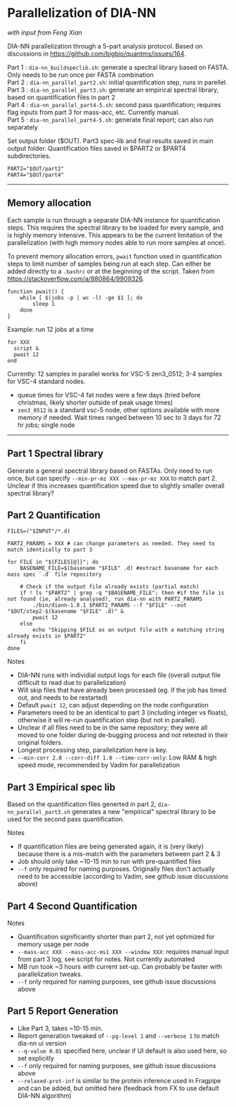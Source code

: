 # Parallelization of DIA-NN

_with input from Feng Xian_

DIA-NN parallelization through a 5-part analysis protocol. Based on discussions in https://github.com/bigbio/quantms/issues/164.

Part 1 : `dia-nn_buildspeclib.sh`: generate a spectral library based on FASTA. Only needs to be run once per FASTA combination  
Part 2 : `dia-nn_parallel_part2.sh`: initial quantification step, runs in parellel.  
Part 3 : `dia-nn_parallel_part3.sh`: generate an empirical spectral library, based on quantification files in part 2  
Part 4 : `dia-nn_parallel_part4-5.sh`: second pass quantification; requires flag inputs from part 3 for mass-acc, etc. Currently manual.  
Part 5 : `dia-nn_parallel_part4-5.sh`: generate final report; can also run separately

Set output folder ($OUT). Part3 spec-lib and final results saved in main output folder. Quantification files saved in $PART2 or $PART4 subdirectories. 

```
PART2="$OUT/part2"
PART4="$OUT/part4"
```


***
## Memory allocation

Each sample is run through a separate DIA-NN instance for quantification steps. This requires the spectral library to be loaded for every sample, and is highly memory intensive. This appears to be the current limitation of the parallelization (with high memory nodes able to run more samples at once). 

To prevent memory allocation errors, `pwait` function used in quantification steps to limit number of samples being run at each step. Can either be added directly to a `.bashrc` or at the beginning of the script. Taken from https://stackoverflow.com/a/880864/9909326.
```
function pwait() {
    while [ $(jobs -p | wc -l) -ge $1 ]; do
        sleep 1
    done
}
```
Example: run 12 jobs at a time
```
for XXX
  script &
  pwait 12
end
```
Currently: 12 samples in parallel works for VSC-5 zen3_0512; 3-4 samples for VSC-4 standard nodes. 
* queue times for VSC-4 fat nodes were a few days (tried before christmas, likely shorter outside of peak usage times)
* `zen3_0512` is a standard vsc-5 node, other options available with more memory if needed. Wait times ranged between 10 sec to 3 days for 72 hr jobs; single node 
***

## Part 1 Spectral library

Generate a general spectral library based on FASTAs. Only need to run once, but can specify `--min-pr-mz XXX --max-pr-mz XXX` to match part 2. Unclear if this increases quantification speed due to slightly smaller overall spectral library?

## Part 2 Quantification

```
FILES=("$INPUT"/*.d)

PART2_PARAMS = XXX # can change parameters as needed. They need to match identically to part 3

for FILE in "${FILES[@]}"; do
    BASENAME_FILE=$(basename "$FILE" .d) #extract basename for each mass spec `.d` file repository
    
    # Check if the output file already exists (partial match)
    if ! ls "$PART2" | grep -q "$BASENAME_FILE"; then #if the file is not found (ie, already analysed), run dia-nn with PART2_PARAMS
        ./bin/diann-1.8.1 $PART2_PARAMS --f "$FILE" --out "$OUT/step2-$(basename "$FILE" .d)" & 
        pwait 12 
    else
        echo "Skipping $FILE as an output file with a matching string already exists in $PART2"
    fi
done
```
Notes
* DIA-NN runs with individial output logs for each file (overall output file difficult to read due to parallelization)
* Will skip files that have already been processed (eg. if the job has timed out, and needs to be restarted)
* Default `pwait 12`, can adjust depending on the node configuration
* Parameters need to be an identical to part 3 (including integer vs floats), otherwise it will re-run quantification step (but not in parallel).
* Unclear if all files need to be in the same repository; they were all moved to one folder during de-bugging process and not retested in their original folders.
* Longest processing step, parallelization here is key.
* `--min-corr 2.0 --corr-diff 1.0 --time-corr-only`: Low RAM & high speed mode, recommended by Vadim for parallelization


## Part 3 Empirical spec lib

Based on the quantification files generted in part 2, `dia-nn_parallel_part3.sh` generates a new "empirical" spectral library to be used for the second pass quantification.

Notes
* If quantification files are being generated again, it is (very likely) because there is a mis-match with the parameters between part 2 & 3
* Job should only take ~10-15 min to run with pre-quantified files
* `--f` only required for naming purposes. Originally files don't actually need to be accessible (according to Vadim, see github issue discussions above) 

## Part 4 Second Quantification

Notes
* Quantification significantly shorter than part 2, not yet optimized for memory usage per node
* `--mass-acc XXX --mass-acc-ms1 XXX --window XXX`: requires manual input from part 3 log, see script for notes. Not currently automated
* MB run took ~3 hours with current set-up. Can probably be faster with parallelization tweaks.
* `--f` only required for naming purposes, see github issue discussions above

## Part 5 Report Generation
* Like Part 3, takes ~10-15 min.
* Report generation tweaked of `--pg-level 1` and `--verbose 1` to match dia-nn ui version
* `--q-value 0.01` specified here, unclear if UI default is also used here, so set explicitly
* `--f` only required for naming purposes, see github issue discussions above
* `--relaxed-prot-inf` is similar to the protein inference used in Fragpipe and can be added, but omitted here (feedback from FX to use default DIA-NN algorithm)
